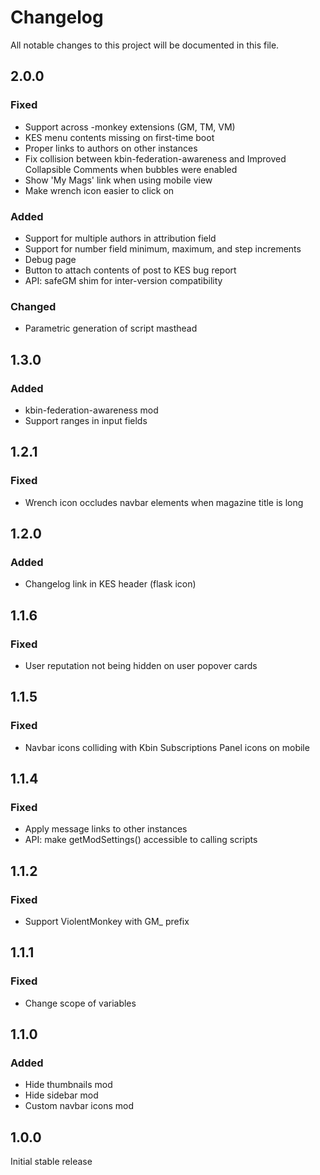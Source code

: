 # Changelog
All notable changes to this project will be documented in this file.
## 2.0.0
### Fixed
- Support across -monkey extensions (GM, TM, VM)
- KES menu contents missing on first-time boot
- Proper links to authors on other instances
- Fix collision between kbin-federation-awareness and Improved Collapsible Comments when bubbles were enabled
- Show 'My Mags' link when using mobile view
- Make wrench icon easier to click on
### Added
- Support for multiple authors in attribution field
- Support for number field minimum, maximum, and step increments
- Debug page
- Button to attach contents of post to KES bug report
- API: safeGM shim for inter-version compatibility
### Changed
- Parametric generation of script masthead
## 1.3.0
### Added
- kbin-federation-awareness mod
- Support ranges in input fields
## 1.2.1
### Fixed
- Wrench icon occludes navbar elements when magazine title is long
## 1.2.0
### Added
- Changelog link in KES header (flask icon)
## 1.1.6
### Fixed
- User reputation not being hidden on user popover cards
## 1.1.5
### Fixed
- Navbar icons colliding with Kbin Subscriptions Panel icons on mobile
## 1.1.4
### Fixed
- Apply message links to other instances
- API: make getModSettings() accessible to calling scripts
## 1.1.2
### Fixed
- Support ViolentMonkey with GM_ prefix
## 1.1.1
### Fixed
- Change scope of variables
## 1.1.0
### Added
- Hide thumbnails mod
- Hide sidebar mod
- Custom navbar icons mod
## 1.0.0
Initial stable release
